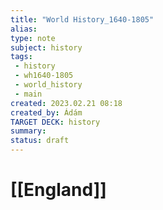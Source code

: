 ```yaml
---
title: "World History_1640-1805"
alias: 
type: note
subject: history
tags:
 - history
 - wh1640-1805
 - world_history
 - main 
created: 2023.02.21 08:18
created_by: Ádám
TARGET DECK: history
summary: 
status: draft
---
```

# [[England]]

